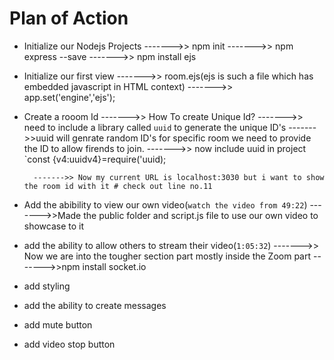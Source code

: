 # Plan of Action
- Initialize our Nodejs Projects
        ------->> npm init
        ------->> npm express --save
        ------->> npm install ejs
- Initialize our first view 
        ------->> room.ejs(ejs is such a file which has embedded javascript in HTML context)
        ------->> app.set('engine','ejs');
- Create a rooom Id
        ------->> How To create Unique Id?
        ------->> need to include a library called `uuid` to generate the unique ID's
        ------->>uuid will genrate random ID's for specific room we need to provide the ID to allow firends to join.
        ------->> now include uuid in project `const {v4:uuidv4}=require('uuid);

        ------->> Now my current URL is localhost:3030 but i want to show the room id with it # check out line no.11
- Add the abibility to view our own video(`watch the video from 49:22`)
        ------->>Made the public folder and script.js file to use our own video to showcase to it       
- add the ability to allow others to stream their video(`1:05:32`)
        ------->> Now we are into the tougher section part mostly inside the Zoom part
        ------->>npm install socket.io
- add styling
- add the ability to create messages
- add mute button
- add video stop button
